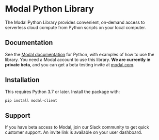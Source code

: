 # Modal Python Library

The Modal Python Library provides convenient, on-demand access to serverless
cloud compute from Python scripts on your local computer.

## Documentation

See the [Modal documentation](http://modal.com/docs) for Python, with examples
of how to use the library. You need a Modal account to use this library. **We
are currently in private beta**, and you can get a beta testing invite at
[modal.com](https://modal.com).

## Installation

This requires Python 3.7 or later. Install the package with:

```bash
pip install modal-client
```

## Support

If you have beta access to Modal, join our Slack community to get quick customer
support. An invite link is available on your user dashboard.
